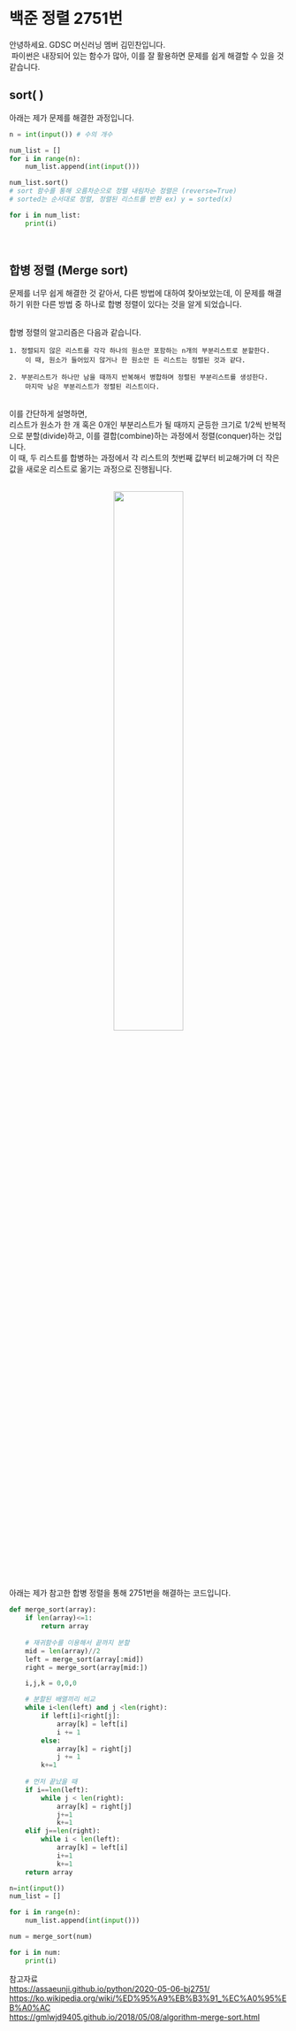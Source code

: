 ​
# 백준 정렬 2751번  
​안녕하세요. GDSC 머신러닝 멤버 김민찬입니다. <br>​
​파이썬은 내장되어 있는 함수가 많아, 이를 잘 활용하면 문제를 쉽게 해결할 수 있을 것 같습니다.

## sort( )
아래는 제가 문제를 해결한 과정입니다.
```python
n = int(input()) # 수의 개수

num_list = []
for i in range(n):
    num_list.append(int(input()))

num_list.sort() 
# sort 함수를 통해 오름차순으로 정렬 내림차순 정렬은 (reverse=True)
# sorted는 순서대로 정렬, 정렬된 리스트를 반환 ex) y = sorted(x)

for i in num_list:
    print(i)
```
<br>

## 합병 정렬 (Merge sort)
문제를 너무 쉽게 해결한 것 같아서, 다른 방법에 대하여 찾아보았는데, 이 문제를 해결하기 위한 다른 방법 중 하나로 합병 정렬이 있다는 것을 알게 되었습니다.<br>
<br>

합병 정렬의 알고리즘은 다음과 같습니다.
```
1. 정렬되지 않은 리스트를 각각 하나의 원소만 포함하는 n개의 부분리스트로 분할한다.
    이 때, 원소가 들어있지 않거나 한 원소만 든 리스트는 정렬된 것과 같다.

2. 부분리스트가 하나만 남을 때까지 반복해서 병합하며 정렬된 부분리스트를 생성한다.
    마지막 남은 부분리스트가 정렬된 리스트이다.
```
<br>
이를 간단하게 설명하면,<br>
리스트가 원소가 한 개 혹은 0개인 부분리스트가 될 때까지 균등한 크기로 1/2씩 반복적으로 분할(divide)하고, 이를 결합(combine)하는 과정에서 정렬(conquer)하는 것입니다. <br>
이 때, 두 리스트를 합병하는 과정에서 각 리스트의 첫번째 값부터 비교해가며  더 작은 값을 새로운 리스트로 옮기는 과정으로 진행됩니다.
<br>
<br>
<p align = "center">
<img src = https://gmlwjd9405.github.io/images/algorithm-merge-sort/merge-sort-concepts.png width = "50%" >
</p>
<br>
아래는 제가 참고한 합병 정렬을 통해 2751번을 해결하는 코드입니다.

```python
def merge_sort(array):
    if len(array)<=1:
        return array
    
    # 재귀함수를 이용해서 끝까지 분할
    mid = len(array)//2
    left = merge_sort(array[:mid])
    right = merge_sort(array[mid:])

    i,j,k = 0,0,0

    # 분할된 배열끼리 비교
    while i<len(left) and j <len(right):
        if left[i]<right[j]:
            array[k] = left[i]
            i += 1
        else:
            array[k] = right[j]
            j += 1
        k+=1
    
    # 먼저 끝났을 때 
    if i==len(left):
        while j < len(right):
            array[k] = right[j]
            j+=1
            k+=1
    elif j==len(right):
        while i < len(left):
            array[k] = left[i]
            i+=1
            k+=1
    return array

n=int(input())
num_list = []

for i in range(n):
    num_list.append(int(input()))

num = merge_sort(num)

for i in num:
    print(i)
```

참고자료<br>
https://assaeunji.github.io/python/2020-05-06-bj2751/<br>
https://ko.wikipedia.org/wiki/%ED%95%A9%EB%B3%91_%EC%A0%95%EB%A0%AC<br>
https://gmlwjd9405.github.io/2018/05/08/algorithm-merge-sort.html



